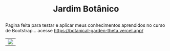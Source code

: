 # <p align="center"><span style="font-size: 26px;">Jardim Botânico</span></p>

Pagina feita para testar e aplicar meus conhecimentos aprendidos no curso de Bootstrap... acesse
https://botanical-garden-theta.vercel.app/

<table>
  <tr>
    <td>
      <img src="https://i.ibb.co/80H6rcQ/botanical-garde.png"><https://imgbb.com> 
    </td>
  </tr>
</table>
 
